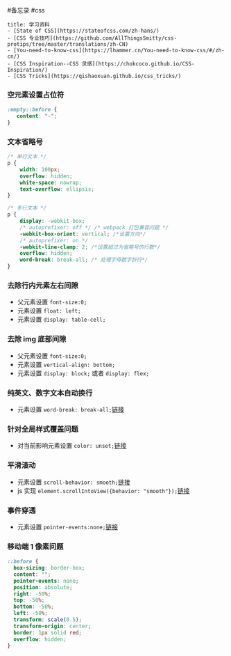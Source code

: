 #备忘录 #css

```ad-info
title: 学习资料
- [State of CSS](https://stateofcss.com/zh-hans/)
- [CSS 专业技巧](https://github.com/AllThingsSmitty/css-protips/tree/master/translations/zh-CN)
- [You-need-to-know-css](https://lhammer.cn/You-need-to-know-css/#/zh-cn/)
- [CSS Inspiration--CSS 灵感](https://chokcoco.github.io/CSS-Inspiration/)
- [CSS Tricks](https://qishaoxuan.github.io/css_tricks/)
```

### 空元素设置占位符

```css
:empty::before {
   content: "-";
}
```

### 文本省略号

```css
/* 单行文本 */
p {
    width: 100px;
    overflow: hidden;
    white-space: nowrap;
    text-overflow: ellipsis;
}

/* 多行文本 */
p {
    display: -webkit-box;
    /* autoprefixer: off */ /* webpack 打包兼容问题 */
    -webkit-box-orient: vertical; /*设置方向*/
    /* autoprefixer: on */
    -webkit-line-clamp: 2; /*设置超过为省略号的行数*/
    overflow: hidden;
    word-break: break-all; /* 处理字母数字折行*/
}
```

### 去除行内元素左右间隙

- 父元素设置 `font-size:0;`
- 元素设置 `float: left;`
- 元素设置 `display: table-cell;`

### 去除 img 底部间隙

- 父元素设置 `font-size:0;`
- 元素设置 `vertical-align: bottom;`
- 元素设置 `display: block;` 或者 `display: flex;`

### 纯英文、数字文本自动换行

- 元素设置 `word-break: break-all;`[链接](https://mdn.io/zh/word-break)

### 针对全局样式覆盖问题

- 对当前影响元素设置 `color: unset;`[链接](https://mdn.io/zh/unset)

### 平滑滚动

- 元素设置 `scroll-behavior: smooth;`[链接](https://mdn.io/zh/scroll-behavior)
- js 实现 `element.scrollIntoView({behavior: "smooth"});`[链接](https://mdn.io/zh/scrollIntoView)

### 事件穿透

- 元素设置 `pointer-events:none;`[链接](https://mdn.io/zh/pointer-events)

### 移动端 1 像素问题

```css
::before {
  box-sizing: border-box;
  content: "";
  pointer-events: none;
  position: absolute;
  right: -50%;
  top: -50%;
  bottom: -50%;
  left: -50%;
  transform: scale(0.5);
  transform-origin: center;
  border: 1px solid red;
  overflow: hidden;
}
```
